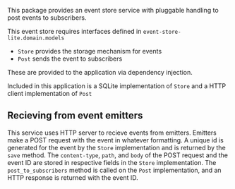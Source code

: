This package provides an event store service with pluggable handling to post events to subscribers.

This event store requires interfaces defined in `event-store-lite.domain.models`
* `Store` provides the storage mechanism for events
* `Post` sends the event to subscribers

These are provided to the application via dependency injection.

Included in this application is a SQLite implementation of `Store` and a HTTP client implementation of `Post`

## Recieving from event emitters

This service uses HTTP server to recieve events from emitters. Emitters make a POST request with the event in whatever formatting. A unique id is generated for the event by the `Store` implementation and is returned by the `save` method. The `content-type`, `path`, and `body` of the POST request and the event ID are stored in respective fields in the `Store` implementation. The `post_to_subscribers` method is called on the `Post` implementation, and an HTTP response is returned with the event ID.


